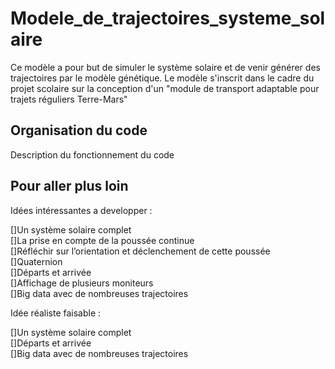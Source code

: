 # Modele_de_trajectoires_systeme_solaire

Ce modèle a pour but de simuler le système solaire et de venir générer des trajectoires par le modèle génétique.
Le modèle s'inscrit dans le cadre du projet scolaire sur la conception d'un "module de transport adaptable pour trajets réguliers Terre-Mars"



Organisation du code 
-----------------------------------------------------------------------------------------------
Description du fonctionnement du code



Pour aller plus loin
-----------------------------------------------------------------------------------------------

Idées intéressantes a developper :

  []Un système solaire complet <br />
  []La prise en compte de la poussée continue <br />
  []Réfléchir sur l’orientation et déclenchement de cette poussée <br />
  []Quaternion <br />
  []Départs et arrivée <br />
  []Affichage de plusieurs moniteurs <br />
  []Big data avec de nombreuses trajectoires <br />


Idée réaliste faisable :

  []Un système solaire complet <br />
  []Départs et arrivée <br />
  []Big data avec de nombreuses trajectoires <br />
